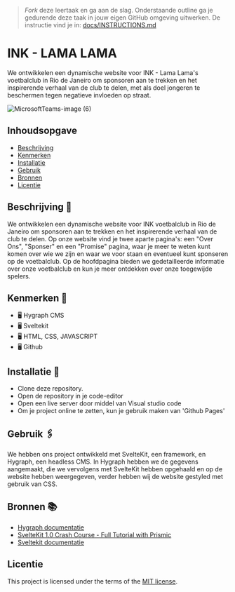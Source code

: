 > _Fork_ deze leertaak en ga aan de slag. 
Onderstaande outline ga je gedurende deze taak in jouw eigen GitHub omgeving uitwerken. 
De instructie vind je in: [docs/INSTRUCTIONS.md](docs/INSTRUCTIONS.md)

# INK - LAMA LAMA 
We ontwikkelen een dynamische website voor INK - Lama Lama's voetbalclub in Rio de Janeiro om sponsoren aan te trekken en het inspirerende verhaal van de club te delen, met als doel jongeren te beschermen tegen negatieve invloeden op straat.

![MicrosoftTeams-image (6)](https://github.com/ArexanK/INK-the-client-case-S14/assets/94745953/8c88fe0b-171b-4c70-a57b-719c49402479)


## Inhoudsopgave

  * [Beschrijving](#beschrijving)
  * [Kenmerken](#kenmerken)
  * [Installatie](#installatie)
  * [Gebruik](#gebruik)
  * [Bronnen](#bronnen)
  * [Licentie](#licentie)

## Beschrijving 📝
We ontwikkelen een dynamische website voor INK voetbalclub in Rio de Janeiro om sponsoren aan te trekken en het inspirerende verhaal van de club te delen. 
Op onze website vind je twee aparte pagina's: een "Over Ons", "Sponser" en een "Promise" pagina, waar je meer te weten kunt komen over wie we zijn en waar we voor staan en eventueel kunt sponseren op de voetbalclub. Op de hoofdpagina bieden we gedetailleerde informatie over onze voetbalclub en kun je meer ontdekken over onze toegewijde spelers.


## Kenmerken 📌
* 🖥 Hygraph CMS
* 🖥 Sveltekit
* 🖥 HTML, CSS, JAVASCRIPT
* 🖥 Github

## Installatie 📲
* Clone deze repository.
* Open de repository in je code-editor
* Open een live server door middel van Visual studio code
* Om je project online te zetten, kun je gebruik maken van 'Github Pages'
  
## Gebruik 🖇
We hebben ons project ontwikkeld met SvelteKit, een framework, en Hygraph, een headless CMS. In Hygraph hebben we de gegevens aangemaakt, die we vervolgens met SvelteKit hebben opgehaald en op de website hebben weergegeven, verder hebben wij de website gestyled met gebruik van CSS.

## Bronnen 📚

* [Hygraph documentatie](https://hygraph.com/docs)
* [SvelteKit 1.0 Crash Course - Full Tutorial with Prismic](https://www.youtube.com/watch?v=mDQy0NsBrwg&t=666s)
* [Sveltekit documentatie](https://kit.svelte.dev/)

## Licentie

This project is licensed under the terms of the [MIT license](./LICENSE).
